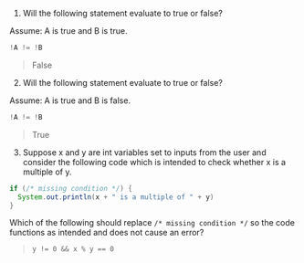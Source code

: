 1. Will the following statement evaluate to true or false?

Assume: A is true and B is true.

```java
!A != !B
```

> False

2. Will the following statement evaluate to true or false?

Assume: A is true and B is false.

```java
!A != !B
```

> True

3. Suppose x and y are int variables set to inputs from the user and consider the following code which is intended to check whether x is a multiple of y.

```java
if (/* missing condition */) {
  System.out.println(x + " is a multiple of " + y)
}
```

Which of the following should replace `/* missing condition */` so the code functions as intended and does not cause an error?

> `y != 0 && x % y == 0`
